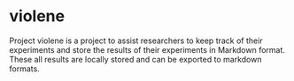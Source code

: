 # violene
Project violene is a project to assist researchers to keep track of their experiments and store the results of their experiments in Markdown format. These all results are locally stored and can be exported to markdown formats. 
